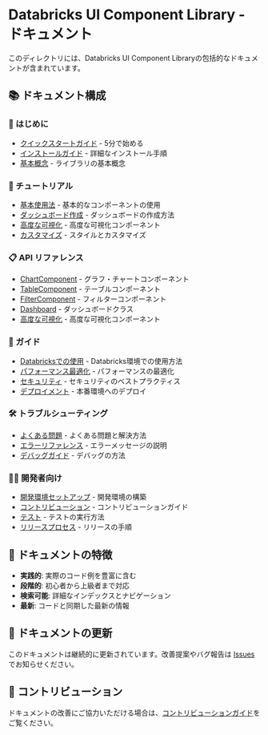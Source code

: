 # Databricks UI Component Library - ドキュメント

このディレクトリには、Databricks UI Component Libraryの包括的なドキュメントが含まれています。

## 📚 ドキュメント構成

### 🚀 はじめに
- [クイックスタートガイド](./tutorials/quickstart.md) - 5分で始める
- [インストールガイド](./guides/installation.md) - 詳細なインストール手順
- [基本概念](./guides/concepts.md) - ライブラリの基本概念

### 📖 チュートリアル
- [基本使用法](./tutorials/basic_usage.md) - 基本的なコンポーネントの使用
- [ダッシュボード作成](./tutorials/dashboard_creation.md) - ダッシュボードの作成方法
- [高度な可視化](./tutorials/advanced_visualization.md) - 高度な可視化コンポーネント
- [カスタマイズ](./tutorials/customization.md) - スタイルとカスタマイズ

### 📋 API リファレンス
- [ChartComponent](./api/chart_component.md) - グラフ・チャートコンポーネント
- [TableComponent](./api/table_component.md) - テーブルコンポーネント
- [FilterComponent](./api/filter_component.md) - フィルターコンポーネント
- [Dashboard](./api/dashboard.md) - ダッシュボードクラス
- [高度な可視化](./api/advanced_visualization.md) - 高度な可視化コンポーネント

### 🔧 ガイド
- [Databricksでの使用](./guides/databricks_usage.md) - Databricks環境での使用方法
- [パフォーマンス最適化](./guides/performance.md) - パフォーマンスの最適化
- [セキュリティ](./guides/security.md) - セキュリティのベストプラクティス
- [デプロイメント](./guides/deployment.md) - 本番環境へのデプロイ

### 🛠️ トラブルシューティング
- [よくある問題](./troubleshooting/faq.md) - よくある問題と解決方法
- [エラーリファレンス](./troubleshooting/errors.md) - エラーメッセージの説明
- [デバッグガイド](./troubleshooting/debugging.md) - デバッグの方法

### 👨‍💻 開発者向け
- [開発環境セットアップ](./development/setup.md) - 開発環境の構築
- [コントリビューション](./development/contributing.md) - コントリビューションガイド
- [テスト](./development/testing.md) - テストの実行方法
- [リリースプロセス](./development/release.md) - リリースの手順

## 🎯 ドキュメントの特徴

- **実践的**: 実際のコード例を豊富に含む
- **段階的**: 初心者から上級者まで対応
- **検索可能**: 詳細なインデックスとナビゲーション
- **最新**: コードと同期した最新の情報

## 📝 ドキュメントの更新

このドキュメントは継続的に更新されています。改善提案やバグ報告は [Issues](https://github.com/databricks/db-ui-components/issues) でお知らせください。

## 🤝 コントリビューション

ドキュメントの改善にご協力いただける場合は、[コントリビューションガイド](./development/contributing.md)をご覧ください。